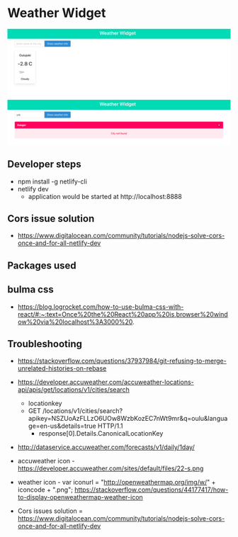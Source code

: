 # Weather Widget

![Weather app success case](/screenshots/Weather_app.png)
![Weather app error case](/screenshots/Weather_app_error.png)

## Developer steps

- npm install -g netlify-cli
- netlify dev
  - application would be started at http://localhost:8888

## Cors issue solution

- https://www.digitalocean.com/community/tutorials/nodejs-solve-cors-once-and-for-all-netlify-dev

## Packages used

## bulma css

- https://blog.logrocket.com/how-to-use-bulma-css-with-react/#:~:text=Once%20the%20React%20app%20is,browser%20window%20via%20localhost%3A3000%20.

## Troubleshooting

- https://stackoverflow.com/questions/37937984/git-refusing-to-merge-unrelated-histories-on-rebase

- https://developer.accuweather.com/accuweather-locations-api/apis/get/locations/v1/cities/search
  - locationkey
  - GET /locations/v1/cities/search?apikey=NSZUoAzFLLzO6UOw8WzbKozEC7nWt9mr&q=oulu&language=en-us&details=true HTTP/1.1
    - response[0].Details.CanonicalLocationKey
- http://dataservice.accuweather.com/forecasts/v1/daily/1day/

- accuweather icon - https://developer.accuweather.com/sites/default/files/22-s.png

- weather icon - var iconurl = "http://openweathermap.org/img/w/" + iconcode + ".png";
  https://stackoverflow.com/questions/44177417/how-to-display-openweathermap-weather-icon

- Cors issues solution = https://www.digitalocean.com/community/tutorials/nodejs-solve-cors-once-and-for-all-netlify-dev
